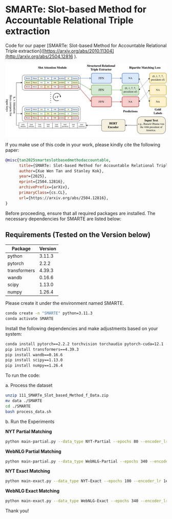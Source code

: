 # SMARTe: Slot-based Method for Accountable Relational Triple extraction

Code for our paper [SMARTe: Slot-based Method for Accountable Relational Triple extraction]([https://arxiv.org/abs/2010.11304](http://arxiv.org/abs/2504.12816
).

<img width="828" alt="Architecture" src="https://github.com/Chen-XueWen/SMARTe/blob/main/Architecture.png" />

If you make use of this code in your work, please kindly cite the following paper:

```bibtex
@misc{tan2025smarteslotbasedmethodaccountable,
      title={SMARTe: Slot-based Method for Accountable Relational Triple extraction}, 
      author={Xue Wen Tan and Stanley Kok},
      year={2025},
      eprint={2504.12816},
      archivePrefix={arXiv},
      primaryClass={cs.CL},
      url={https://arxiv.org/abs/2504.12816}, 
}
```

Before proceeding, ensure that all required packages are installed. The necessary dependencies for SMARTE are listed below:


## Requirements (Tested on the Version below)
| Package    | Version |
| -------- | ------- |
|python|3.11.3|
|pytorch|2.2.2|
|transformers|4.39.3|
|wandb|0.16.6|
|scipy|1.13.0|
|numpy|1.26.4|

Please create it under the environment named SMARTE.
```bash
conda create -n "SMARTE" python=3.11.3
conda activate SMARTE
```
Install the following dependencies and make adjustments based on your system:
```bash
conda install pytorch==2.2.2 torchvision torchaudio pytorch-cuda=12.1 -c pytorch -c nvidia
pip install transformers==4.39.3
pip install wandb==0.16.6
pip install scipy==1.13.0
pip install numpy==1.26.4
```

To run the code:

a. Process the dataset
```bash
unzip 111_SMARTe_Slot_based_Method_f_Data.zip
mv data ./SMARTE
cd ./SMARTE
bash process_data.sh
```

b. Run the Experiments

**NYT Partial Matching**
```bash
python main-partial.py --data_type NYT-Partial --epochs 80 --encoder_lr 2e-5 --decoder_lr 8e-5 --num_iterations 6 --project NYTPartial-ACL --name smarte42 --seed 42
```
**WebNLG Partial Matching**
```bash
python main-partial.py --data_type WebNLG-Partial --epochs 340 --encoder_lr 2e-5 --decoder_lr 6e-5 --num_iterations 3 --project WebNLGPartial-ACL --name smarte42 --seed 42
```

**NYT Exact Matching**
```bash
python main-exact.py --data_type NYT-Exact --epochs 100 --encoder_lr 1e-5 --decoder_lr 6e-5 --num_iterations 3 --project NYTExact-ACL --name smarte42 --seed 42
```
**WebNLG Exact Matching**
```bash
python main-exact.py --data_type WebNLG-Exact --epochs 340 --encoder_lr 2e-5 --decoder_lr 6e-5 --num_iterations 3 --project WebNLGExact-ACL --name smarte42 --seed 42
```


Thank you! 
